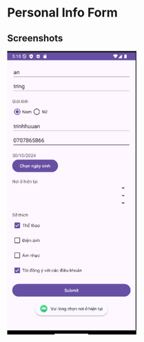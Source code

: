# Personal Info Form

## Screenshots
<div>
<img src="./Demo7.3.png" title="Personal Info Form" width="300"/>
</div>